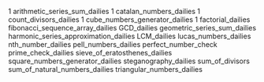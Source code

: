 1 arithmetic_series_sum_dailies
1 catalan_numbers_dailies
1 count_divisors_dailies
1 cube_numbers_generator_dailies
1 factorial_dailies
fibonacci_sequence_array_dailies
GCD_dailies
geometric_series_sum_dailies
harmonic_series_approximation_dailies
LCM_dailies
lucas_numbers_dailies
nth_number_dailies
pell_numbers_dailies
perfect_number_check
prime_check_dailies
sieve_of_eratosthenes_dailies
square_numbers_generator_dailies
steganography_dailies
sum_of_divisors
sum_of_natural_numbers_dailies
triangular_numbers_dailies


